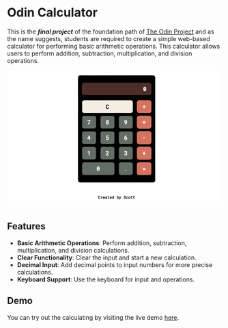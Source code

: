 # Odin Calculator

This is the **_final project_** of the foundation path of [The Odin Project](https://www.theodinproject.com/lessons/foundations-calculator) and as the name suggests, students are required to create a simple web-based calculator for performing basic arithmetic operations. This calculator allows users to perform addition, subtraction, multiplication, and division operations.

![Screenshot of calculator web app](./img/calculator.png)

## Features

- **Basic Arithmetic Operations**: Perform addition, subtraction, multiplication, and division calculations.
- **Clear Functionality**: Clear the input and start a new calculation.
- **Decimal Input**: Add decimal points to input numbers for more precise calculations.
- **Keyboard Support**: Use the keyboard for input and operations.

## Demo

You can try out the calculating by visiting the live demo [here](https://kotarohzk.github.io/odin-calculator/).
